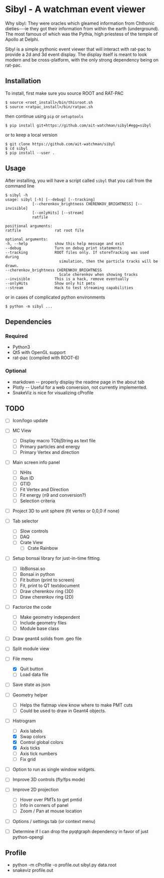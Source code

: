 Sibyl - A watchman event viewer
===============================
Why sibyl: They were oracles which gleamed information from Chthonic
dieties---ie they got their information from within the earth (underground).
The most famous of which was the Pythia, high priestess of the temple of Apollo
at Delphi.

Sibyl is a simple pythonic event viewer that will interact with rat-pac to
provide a 2d and 3d event display. The display itself is meant to look modern
and be cross-platform, with the only strong dependency being on rat-pac.

Installation
------------
To install, first make sure you source ROOT and RAT-PAC

    $ source <root_install>/bin/thisroot.sh
    $ source <ratpac_install>/bin/ratpac.sh

then continue using `pip` or `setuptools`

    $ pip install git+https://github.com/ait-watchman/sibyl#egg=sibyl

or to keep a local version

    $ git clone https://github.com/ait-watchman/sibyl
    $ cd sibyl
    $ pip install --user .

Usage
-----

After installing, you will have a script called `sibyl` that you call from the command line

    $ sibyl -h
    usage: sibyl [-h] [--debug] [--tracking]
                [--cherenkov_brightness CHERENKOV_BRIGHTNESS] [--invisible]
                [--onlyHits] [--stream]
                ratfile

    positional arguments:
    ratfile               rat root file

    optional arguments:
    -h, --help            show this help message and exit
    --debug               Turn on debug print statements
    --tracking            ROOT files only. If storeTracking was used during
                            simulation, then the particle tracks will be drawn.
    --cherenkov_brightness CHERENKOV_BRIGHTNESS
                            Scale cherenkov when showing tracks
    --invisible           This is a hack, remove eventually
    --onlyHits            Show only hit pmts
    --stream              Hack to test streaming capabilities

or in cases of complicated python environments

    $ python -m sibyl ...
    


Dependencies
------------
### Required
- Python3
- Qt5 with OpenGL support
- rat-pac (compiled with ROOT-6)
### Optional
- markdown -- properly display the readme page in the about tab
- Plotly -- Useful for a web conversion, not currently implemented.
- SnakeViz is nice for visualizing cProfile

TODO
----
- [ ] Icon/logo update
- [ ] MC View
  - [ ] Display macro TObjString as text file
  - [ ] Primary particles and energy
  - [ ] Primary Vertex and direction
- [ ] Main screen info panel
  - [ ] NHits
  - [ ] Run ID
  - [ ] GTID
  - [ ] Fit Vertex and Direction
  - [ ] Fit energy (n9 and conversion?)
  - [ ] Selection criteria
- [ ] Project 3D to unit sphere (fit vertex or 0,0,0 if none)
- [ ] Tab selector
  - [ ] Slow controls
  - [ ] DAQ
  - [ ] Crate View
    - [ ] Crate Rainbow
- [ ] Setup bonsai library for just-in-time fitting.
  - [ ] libBonsai.so
  - [ ] Bonsai in python
  - [ ] Fit button (print to screen)
  - [ ] Fit, print to QT textdocument
  - [ ] Draw cherenkov ring (3D)
  - [ ] Draw cherenkov ring (2D)
- [ ] Factorize the code
  - [ ] Make geometry independent
  - [ ] Include geometry files
  - [ ] Module base class
- [ ] Draw geant4 solids from .geo file
- [ ] Split module view
- [ ] File menu
  - [x] Quit button
  - [ ] Load data file
- [ ] Save state as json
- [ ] Geometry helper
  - [ ] Helps the flatmap view know where to make PMT cuts
  - [ ] Could be used to draw in Geant4 objects.
- [ ] Histrogram
  - [ ] Axis labels
  - [x] Swap colors
  - [x] Control global colors
  - [x] Axis ticks
  - [ ] Axis tick numbers
  - [ ] Fix grid
- [ ] Option to run as single window widgets.
- [ ] Improve 3D controls (fly/fps mode)
- [ ] Improve 2D projection
  - [ ] Hover over PMTs to get pmtid
  - [ ] Info in corners of panel
  - [ ] Zoom / Pan at mouse location
- [ ] Options / settings tab (or context menu)

- [ ] Determine if I can drop the pyqtgraph dependency in favor of
just python-opengl


Profile
-------
- python -m cProfile -o profile.out sibyl.py data.root
- snakeviz profile.out
